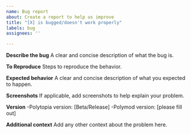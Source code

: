 ```yaml
---
name: Bug report
about: Create a report to help us improve
title: "[X] is bugged/doesn't work properly"
labels: bug
assignees: ''

---
```


**Describe the bug**
A clear and concise description of what the bug is.

**To Reproduce**
Steps to reproduce the behavior.

**Expected behavior**
A clear and concise description of what you expected to happen.

**Screenshots**
If applicable, add screenshots to help explain your problem.

**Version**
-Polytopia version: [Beta/Release]
-Polymod version: [please fill out]

**Additional context**
Add any other context about the problem here.
